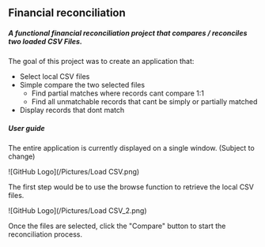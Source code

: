 ## Financial reconciliation

##### A functional financial reconciliation project that compares / reconciles two loaded CSV Files.

The goal of this project was to create an application that:

* Select local CSV files
* Simple compare the two selected files
  * Find partial matches where records cant compare 1:1
  * Find all unmatchable records that cant be simply or partially matched
* Display records that dont match

##### User guide

The entire application is currently displayed on a single window. (Subject to change)

![GitHub Logo](/Pictures/Load CSV.png)

The first step would be to use the browse function to retrieve the local CSV files.

![GitHub Logo](/Pictures/Load CSV_2.png)


Once the files are selected, click the "Compare" button to start the reconciliation process.


